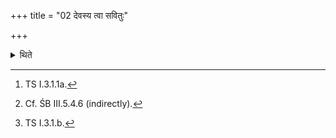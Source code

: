 +++
title = "02 देवस्य त्वा सवितुः"

+++

<details><summary>थिते</summary>

2. Having taken the spade with devasya tvā savituḥ prasave...[^1] he draws an outline thrice round the south-eastern[^2] (Uparava) with parilikhitaṁ rakṣaḥ parilikhitā arātayaḥ.[^3]  


[^1]: TS I.3.1.1a.  

[^2]: Cf. ŚB III.5.4.6 (indirectly).  

[^3]: TS I.3.1.b.  
</details>
